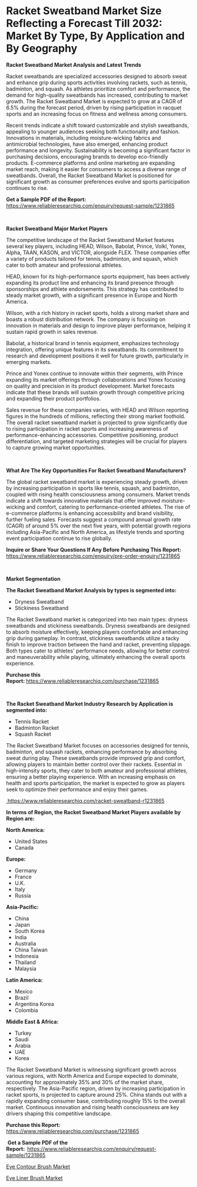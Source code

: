 <p><h1>Racket Sweatband Market Size Reflecting a Forecast Till 2032: Market By Type, By Application and By Geography</h1></p><p><strong>Racket Sweatband Market Analysis and Latest Trends</strong></p>
<p><p>Racket sweatbands are specialized accessories designed to absorb sweat and enhance grip during sports activities involving rackets, such as tennis, badminton, and squash. As athletes prioritize comfort and performance, the demand for high-quality sweatbands has increased, contributing to market growth. The Racket Sweatband Market is expected to grow at a CAGR of 6.5% during the forecast period, driven by rising participation in racquet sports and an increasing focus on fitness and wellness among consumers.</p><p>Recent trends indicate a shift toward customizable and stylish sweatbands, appealing to younger audiences seeking both functionality and fashion. Innovations in materials, including moisture-wicking fabrics and antimicrobial technologies, have also emerged, enhancing product performance and longevity. Sustainability is becoming a significant factor in purchasing decisions, encouraging brands to develop eco-friendly products. E-commerce platforms and online marketing are expanding market reach, making it easier for consumers to access a diverse range of sweatbands. Overall, the Racket Sweatband Market is positioned for significant growth as consumer preferences evolve and sports participation continues to rise.</p></p>
<p><strong>Get a Sample PDF of the Report:&nbsp;</strong> <a href="https://www.reliableresearchiq.com/enquiry/request-sample/1231865?utm_campaign=1834&utm_medium=2&utm_source=Github&utm_content=ia&utm_term=08022025&utm_id=racket-sweatband">https://www.reliableresearchiq.com/enquiry/request-sample/1231865</a></p>
<p>&nbsp;</p>
<p><strong>Racket Sweatband Major Market Players</strong></p>
<p><p>The competitive landscape of the Racket Sweatband Market features several key players, including HEAD, Wilson, Babolat, Prince, Volkl, Yonex, Alpha, TAAN, KASON, and VICTOR, alongside FLEX. These companies offer a variety of products tailored for tennis, badminton, and squash, which cater to both amateur and professional athletes.</p><p>HEAD, known for its high-performance sports equipment, has been actively expanding its product line and enhancing its brand presence through sponsorships and athlete endorsements. This strategy has contributed to steady market growth, with a significant presence in Europe and North America.</p><p>Wilson, with a rich history in racket sports, holds a strong market share and boasts a robust distribution network. The company is focusing on innovation in materials and design to improve player performance, helping it sustain rapid growth in sales revenue.</p><p>Babolat, a historical brand in tennis equipment, emphasizes technology integration, offering unique features in its sweatbands. Its commitment to research and development positions it well for future growth, particularly in emerging markets.</p><p>Prince and Yonex continue to innovate within their segments, with Prince expanding its market offerings through collaborations and Yonex focusing on quality and precision in its product development. Market forecasts indicate that these brands will sustain growth through competitive pricing and expanding their product portfolios.</p><p>Sales revenue for these companies varies, with HEAD and Wilson reporting figures in the hundreds of millions, reflecting their strong market foothold. The overall racket sweatband market is projected to grow significantly due to rising participation in racket sports and increasing awareness of performance-enhancing accessories. Competitive positioning, product differentiation, and targeted marketing strategies will be crucial for players to capture growing market opportunities.</p></p>
<p>&nbsp;</p>
<p><strong>What Are The Key Opportunities For Racket Sweatband Manufacturers?</strong></p>
<p><p>The global racket sweatband market is experiencing steady growth, driven by increasing participation in sports like tennis, squash, and badminton, coupled with rising health consciousness among consumers. Market trends indicate a shift towards innovative materials that offer improved moisture-wicking and comfort, catering to performance-oriented athletes. The rise of e-commerce platforms is enhancing accessibility and brand visibility, further fueling sales. Forecasts suggest a compound annual growth rate (CAGR) of around 5% over the next five years, with potential growth regions including Asia-Pacific and North America, as lifestyle trends and sporting event participation continue to rise globally.</p></p>
<p><strong>Inquire or Share Your Questions If Any Before Purchasing This Report:</strong> <a href="https://www.reliableresearchiq.com/enquiry/pre-order-enquiry/1231865?utm_campaign=1834&utm_medium=2&utm_source=Github&utm_content=ia&utm_term=08022025&utm_id=racket-sweatband">https://www.reliableresearchiq.com/enquiry/pre-order-enquiry/1231865</a></p>
<p>&nbsp;</p>
<p><strong>Market Segmentation</strong></p>
<p><strong>The Racket Sweatband Market Analysis by types is segmented into:</strong></p>
<p><ul><li>Dryness Sweatband</li><li>Stickiness Sweatband</li></ul></p>
<p><p>The Racket Sweatband market is categorized into two main types: dryness sweatbands and stickiness sweatbands. Dryness sweatbands are designed to absorb moisture effectively, keeping players comfortable and enhancing grip during gameplay. In contrast, stickiness sweatbands utilize a tacky finish to improve traction between the hand and racket, preventing slippage. Both types cater to athletes' performance needs, allowing for better control and maneuverability while playing, ultimately enhancing the overall sports experience.</p></p>
<p><strong>Purchase this Report:&nbsp;</strong><a href="https://www.reliableresearchiq.com/purchase/1231865?utm_campaign=1834&utm_medium=2&utm_source=Github&utm_content=ia&utm_term=08022025&utm_id=racket-sweatband">https://www.reliableresearchiq.com/purchase/1231865</a></p>
<p>&nbsp;</p>
<p><strong>The Racket Sweatband Market Industry Research by Application is segmented into:</strong></p>
<p><ul><li>Tennis Racket</li><li>Badminton Racket</li><li>Squash Racket</li></ul></p>
<p><p>The Racket Sweatband Market focuses on accessories designed for tennis, badminton, and squash rackets, enhancing performance by absorbing sweat during play. These sweatbands provide improved grip and comfort, allowing players to maintain better control over their rackets. Essential in high-intensity sports, they cater to both amateur and professional athletes, ensuring a better playing experience. With an increasing emphasis on health and sports participation, the market is expected to grow as players seek to optimize their performance and enjoy their games.</p></p>
<p><a href="https://www.reliableresearchiq.com/racket-sweatband-r1231865?utm_campaign=1834&utm_medium=2&utm_source=Github&utm_content=ia&utm_term=08022025&utm_id=racket-sweatband">&nbsp;https://www.reliableresearchiq.com/racket-sweatband-r1231865</a></p>
<p><strong>In terms of Region, the Racket Sweatband Market Players available by Region are:</strong></p>
<p>
    <p> <strong> North America: </strong>
        <ul>
            <li>United States</li>
            <li>Canada</li>
        </ul>
        </p> 
    <p> <strong> Europe: </strong>
        <ul>
            <li>Germany</li>
            <li>France</li>
            <li>U.K.</li>
            <li>Italy</li>
            <li>Russia</li>
        </ul>
        </p> 
    <p> <strong> Asia-Pacific: </strong>
        <ul>
            <li>China</li>
            <li>Japan</li>
            <li>South Korea</li>
            <li>India</li>
            <li>Australia</li>
            <li>China Taiwan</li>
            <li>Indonesia</li>
            <li>Thailand</li>
            <li>Malaysia</li>
        </ul>
        </p> 
    <p> <strong> Latin America: </strong>
        <ul>
            <li>Mexico</li>
            <li>Brazil</li>
            <li>Argentina Korea</li>
            <li>Colombia</li>
        </ul>
        </p> 
    <p> <strong> Middle East & Africa: </strong>
        <ul>
            <li>Turkey</li>
            <li>Saudi</li>
            <li>Arabia</li>
            <li>UAE</li>
            <li>Korea</li>
        </ul>
    </p>
    </p>
<p><p>The Racket Sweatband Market is witnessing significant growth across various regions, with North America and Europe expected to dominate, accounting for approximately 35% and 30% of the market share, respectively. The Asia-Pacific region, driven by increasing participation in racket sports, is projected to capture around 25%. China stands out with a rapidly expanding consumer base, contributing roughly 15% to the overall market. Continuous innovation and rising health consciousness are key drivers shaping this competitive landscape.</p></p>
<p><strong>Purchase this Report: </strong><a href="https://www.reliableresearchiq.com/purchase/1231865?utm_campaign=1834&utm_medium=2&utm_source=Github&utm_content=ia&utm_term=08022025&utm_id=racket-sweatband">https://www.reliableresearchiq.com/purchase/1231865</a></p>
<p>&nbsp;<strong>Get a Sample PDF of the Report:&nbsp;&nbsp;</strong><a href="https://www.reliableresearchiq.com/enquiry/request-sample/1231865?utm_campaign=1834&utm_medium=2&utm_source=Github&utm_content=ia&utm_term=08022025&utm_id=racket-sweatband">https://www.reliableresearchiq.com/enquiry/request-sample/1231865</a></p>
<p><strong></strong></p>
<p><p><a href="https://github.com/alatoeve/Market-Research-Report-List-1/blob/main/eye-contour-brush-market.md?utm_campaign=1834&utm_medium=2&utm_source=Github&utm_content=ia&utm_term=08022025&utm_id=racket-sweatband">Eye Contour Brush Market</a></p><p><a href="https://github.com/achuoheatly/Market-Research-Report-List-1/blob/main/eye-liner-brush-market.md?utm_campaign=1834&utm_medium=2&utm_source=Github&utm_content=ia&utm_term=08022025&utm_id=racket-sweatband">Eye Liner Brush Market</a></p></p>